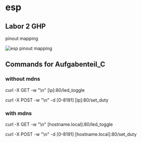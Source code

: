 # esp
## Labor 2 GHP
pinout mapping

![esp pinout mapping](https://microcontrollerslab.com/wp-content/uploads/2019/02/ESP32-pinout-mapping.png)

## Commands for Aufgabenteil_C
### without mdns
curl -X GET -w "\n" [ip]:80/led_toggle

curl -X POST -w "\n" -d [0-8191] [ip]:80/set_duty

### with mdns
curl -X GET -w "\n" [hostname.local]:80/led_toggle

curl -X POST -w "\n" -d [0-8191] [hostname.local]:80/set_duty

